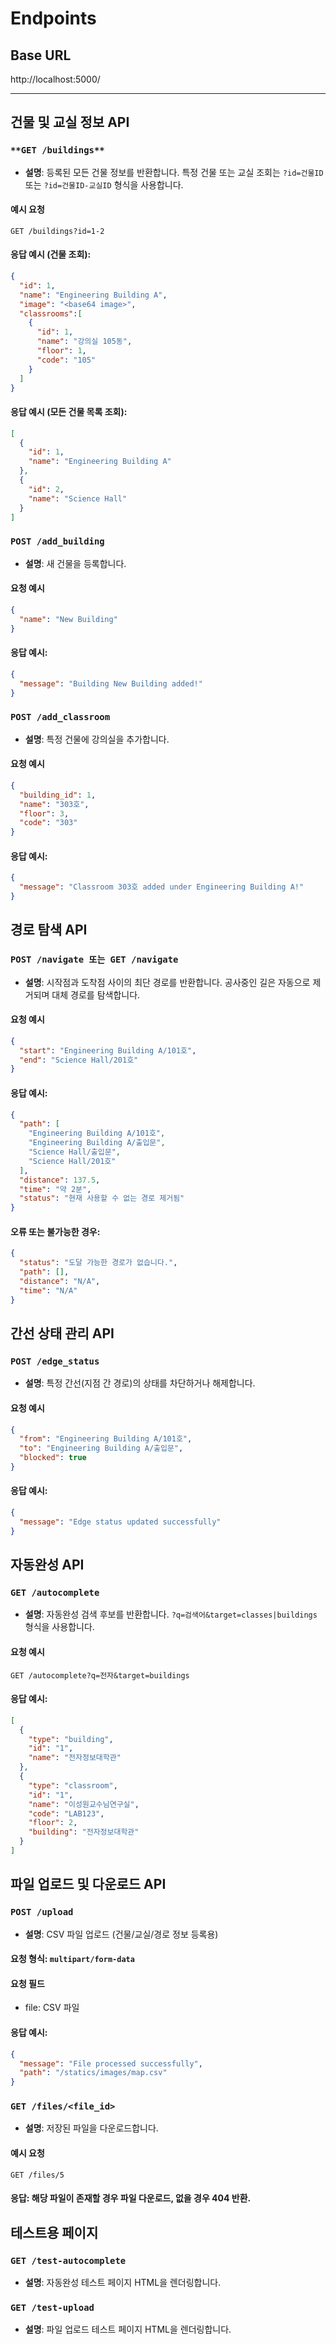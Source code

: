 # Endpoints

## Base URL

http://localhost:5000/

---

## 건물 및 교실 정보 API

### `**GET /buildings**`

- **설명**: 등록된 모든 건물 정보를 반환합니다.
  특정 건물 또는 교실 조회는 `?id=건물ID` 또는 `?id=건물ID-교실ID` 형식을 사용합니다.

#### **예시 요청**

```http
GET /buildings?id=1-2
```

#### **응답 예시** (건물 조회):

```json
{
  "id": 1,
  "name": "Engineering Building A",
  "image": "<base64 image>",
  "classrooms":[
    {
      "id": 1,
      "name": "강의실 105동",
      "floor": 1,
      "code": "105"
    }
  ]
}
```

#### **응답 예시** (모든 건물 목록 조회):

```json
[
  {
    "id": 1,
    "name": "Engineering Building A"
  },
  {
    "id": 2,
    "name": "Science Hall"
  }
]
```

### `POST /add_building`

- **설명**: 새 건물을 등록합니다.

#### **요청 예시**

```json
{
  "name": "New Building"
}
```

#### **응답 예시**:

```json
{
  "message": "Building New Building added!"
}
```

### `POST /add_classroom`

- **설명**: 특정 건물에 강의실을 추가합니다.

#### **요청 예시**

```json
{
  "building_id": 1,
  "name": "303호",
  "floor": 3,
  "code": "303"
}
```

#### **응답 예시**:

```json
{
  "message": "Classroom 303호 added under Engineering Building A!"
}
```

## 경로 탐색 API

### `POST /navigate 또는 GET /navigate`

- **설명**: 시작점과 도착점 사이의 최단 경로를 반환합니다. 공사중인 길은 자동으로 제거되며 대체 경로를 탐색합니다.

#### **요청 예시**

```json
{
  "start": "Engineering Building A/101호",
  "end": "Science Hall/201호"
}
```

#### 응답 예시:

```json
{
  "path": [
    "Engineering Building A/101호",
    "Engineering Building A/출입문",
    "Science Hall/출입문",
    "Science Hall/201호"
  ],
  "distance": 137.5,
  "time": "약 2분",
  "status": "현재 사용할 수 없는 경로 제거됨"
}
```

#### 오류 또는 불가능한 경우:

```json
{
  "status": "도달 가능한 경로가 없습니다.",
  "path": [],
  "distance": "N/A",
  "time": "N/A"
}
```

## 간선 상태 관리 API

### `POST /edge_status`

- **설명**: 특정 간선(지점 간 경로)의 상태를 차단하거나 해제합니다.

#### **요청 예시**

```json
{
  "from": "Engineering Building A/101호",
  "to": "Engineering Building A/출입문",
  "blocked": true
}
```

#### 응답 예시:

```json
{
  "message": "Edge status updated successfully"
}
```

## 자동완성 API

### `GET /autocomplete`

- **설명**: 자동완성 검색 후보를 반환합니다.
  `?q=검색어&target=classes|buildings` 형식을 사용합니다.

#### **요청 예시**

```http
GET /autocomplete?q=전자&target=buildings
```

#### 응답 예시:

```json
[
  {
    "type": "building",
    "id": "1",
    "name": "전자정보대학관"
  },
  {
    "type": "classroom",
    "id": "1",
    "name": "이성원교수님연구실",
    "code": "LAB123",
    "floor": 2,
    "building": "전자정보대학관"
  }
]
```

## 파일 업로드 및 다운로드 API

### `POST /upload`

- **설명**: CSV 파일 업로드 (건물/교실/경로 정보 등록용)

#### **요청 형식**: `multipart/form-data`

#### **요청 필드**

- file: CSV 파일

#### 응답 예시:

```json
{
  "message": "File processed successfully",
  "path": "/statics/images/map.csv"
}
```

### `GET /files/<file_id>`

- **설명**: 저장된 파일을 다운로드합니다.

#### **예시 요청**

```http
GET /files/5
```

#### 응답: 해당 파일이 존재할 경우 파일 다운로드, 없을 경우 404 반환.

## 테스트용 페이지

### `GET /test-autocomplete`

- **설명**: 자동완성 테스트 페이지 HTML을 렌더링합니다.

### `GET /test-upload   `

- **설명**: 파일 업로드 테스트 페이지 HTML을 렌더링합니다.
